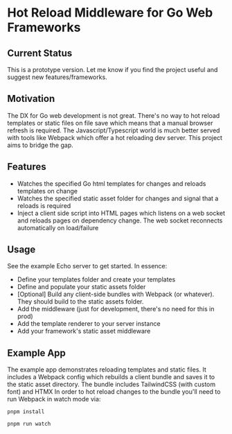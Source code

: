 # Hot Reload Middleware for Go Web Frameworks

## Current Status
This is a prototype version. Let me know if you find the project useful and suggest new features/frameworks.

## Motivation
The DX for Go web development is not great. There's no way to hot reload templates or static files on file save which
means that a manual browser refresh is required. The Javascript/Typescript world is much better served with tools like
Webpack which offer a hot reloading dev server. This project aims to bridge the gap.

## Features
* Watches the specified Go html templates for changes and reloads templates on change
* Watches the specified static asset folder for changes and signal that a reloads is required
* Inject a client side script into HTML pages which listens on a web socket and reloads pages on dependency change. The web socket reconnects automatically on load/failure

## Usage
See the example Echo server to get started. In essence:
* Define your templates folder and create your templates
* Define and populate your static assets folder
* [Optional] Build any client-side bundles with Webpack (or whatever). They should build to the static assets folder.
* Add the middleware (just for development, there's no need for this in prod)
* Add the template renderer to your server instance
* Add your framework's static asset middleware

## Example App
The example app demonstrates reloading templates and static files. It includes a Webpack config which rebuilds a client
bundle and saves it to the static asset directory. The bundle includes TailwindCSS (with custom font) and HTMX In order to hot reload changes to the bundle you'll need to run
Webpack in watch mode via:

`pnpm install`

`pnpm run watch`